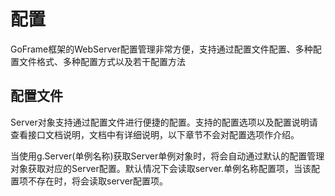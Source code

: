 # 配置

GoFrame框架的WebServer配置管理非常方便，支持通过配置文件配置、多种配置文件格式、多种配置方式以及若干配置方法

## 配置文件

Server对象支持通过配置文件进行便捷的配置。支持的配置选项以及配置说明请查看接口文档说明，文档中有详细说明，以下章节不会对配置选项作介绍。

当使用g.Server(单例名称)获取Server单例对象时，将会自动通过默认的配置管理对象获取对应的Server配置。默认情况下会读取server.单例名称配置项，当该配置项不存在时，将会读取server配置项。

